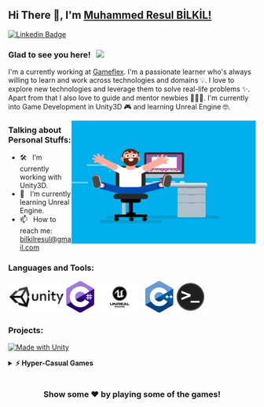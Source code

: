 ## Hi There 👋, I'm [Muhammed Resul BİLKİL!](https://github.com/MuhammedResulBilkil/)

[![Linkedin Badge](https://img.shields.io/badge/-LinkedIn-0e76a8?style=flat-square&logo=Linkedin&logoColor=white)](https://www.linkedin.com/in/muhammed-resul-bilkil/)

### Glad to see you here! &nbsp; ![](https://visitor-badge.glitch.me/badge?page_id=MuhammedResulBİLKİL.MuhammedResulBİLKİL&style=flat-square&color=0088cc)

I'm a currently working at [Gameflex](https://www.linkedin.com/company/gameflex/). I'm a passionate learner who's always willing to learn and work across technologies and domains 💡. I love to explore new technologies and leverage them to solve real-life problems ✨. Apart from that I also love to guide and mentor newbies 👨🏻‍💻. I'm currently into Game Development in Unity3D 🎮  and learning Unreal Engine 🤓.

<img align="right" height="250" width="375" alt="" src="https://raw.githubusercontent.com/MuhammedResulBilkil/MuhammedResulBilkil/master/Gifs/coder.gif" />

### Talking about Personal Stuffs:

- 🛠 &nbsp; I’m currently working with Unity3D.
- 🚀 &nbsp; I’m currently learning Unreal Engine.
- 📫 &nbsp; How to reach me: bilkilresul@gmail.com

### Languages and Tools:

<code><img height="64" src="https://raw.githubusercontent.com/MuhammedResulBilkil/MuhammedResulBilkil/master/Logos/Unity.png" alt="unity"></code>
<code><img height="64" src="https://raw.githubusercontent.com/MuhammedResulBilkil/MuhammedResulBilkil/master/Logos/C_Sharp.png" alt="csharp"></code>
<code><img height="64" src="https://raw.githubusercontent.com/MuhammedResulBilkil/MuhammedResulBilkil/master/Logos/Unreal_Engine-Logo.svg" alt="unrealengine"></code>
<code><img height="64" src="https://raw.githubusercontent.com/MuhammedResulBilkil/MuhammedResulBilkil/master/Logos/C%2B%2B_Logo.svg.png" alt="c++"></code>
<code><img height="64" src="https://raw.githubusercontent.com/MuhammedResulBilkil/MuhammedResulBilkil/master/Logos/TerminalLogo_1.png" alt="terminal"></code>

### Projects:

[![Made with Unity](https://img.shields.io/badge/Made%20with-Unity-57b9d3.svg?style=plastic&logo=unity)](https://unity3d.com)

<details>	
  <summary><b>⚡ Hyper-Casual Games</b></summary>

  <details style="margin-left: 30px;">
<summary><b>Jelly Fight 3D ⭐⭐⭐⭐⭐</b></summary>
<br>

[<img src="Logos/appstore-badge.png" height="50">](https://apps.apple.com/tt/app/jelly-fight-3d/id1562290043)

</details>

<details style="margin-left: 30px;">	
<summary><b>Giant Robots ⭐⭐⭐⭐⭐</b></summary>
<br>

[<img src="Logos/appstore-badge.png" height="50">](https://apps.apple.com/tt/app/giant-robots/id1550907303)

</details>

<details style="margin-left: 30px;">	
<summary><b>Snow Fight 3D ⭐⭐⭐</b></summary>
<br>

[<img src="Logos/appstore-badge.png" height="50">](https://apps.apple.com/tt/app/snow-fight-3d/id1502416583)

</details>	

<details style="margin-left: 30px;">	
<summary><b>Archer World ⭐⭐⭐</b></summary>
<br>

[<img src="Logos/appstore-badge.png" height="50">](https://apps.apple.com/tt/app/archer-world/id1546606660)

</details>

<details style="margin-left: 30px;">	
<summary><b>Deadly Zone.io</b></summary>
<br>

[<img src="Logos/appstore-badge.png" height="50">](https://apps.apple.com/tt/app/deadly-zone-io/id1535807764)

</details>

<details style="margin-left: 30px;">	
<summary><b>Take A Selfie 3D</b></summary>
<br>

[<img src="Logos/appstore-badge.png" height="50">](https://apps.apple.com/tt/app/take-a-selfie-3d/id1502560678)

</details>

<details style="margin-left: 30px;">	
<summary><b>Pie Defense</b></summary>
<br>

[<img src="Logos/appstore-badge.png" height="50">](https://apps.apple.com/tt/app/pie-defense/id1559699498)

</details>

<details style="margin-left: 30px;">	
<summary><b>House Smasher</b></summary>
<br>

[<img src="Logos/appstore-badge.png" height="50">](https://apps.apple.com/tt/app/house-smasher/id1547997657)

</details>

<details style="margin-left: 30px;">	
<summary><b>Words Runner 3D</b></summary>
<br>

[<img src="Logos/appstore-badge.png" height="50">](https://apps.apple.com/tt/app/words-runner-3d/id1536951976)

</details>

<details style="margin-left: 30px;">	
<summary><b>Jelly Sumo 3D</b></summary>
<br>

[<img src="Logos/appstore-badge.png" height="50">](https://apps.apple.com/tt/app/jelly-sumo-3d/id1560836322)

</details>

<details style="margin-left: 30px;">	
<summary><b>Falling Cars</b></summary>
<br>

[<img src="Logos/appstore-badge.png" height="50">](https://apps.apple.com/tt/app/falling-cars/id1527267461)

</details>

<details style="margin-left: 30px;">	
<summary><b>Stay Alive 3D</b></summary>
<br>

[<img src="Logos/appstore-badge.png" height="50">](https://apps.apple.com/tt/app/stay-alive-3d/id1521283948)

</details>

<details style="margin-left: 30px;">	
<summary><b>Plug Master 3D</b></summary>
<br>

[<img src="Logos/appstore-badge.png" height="50">](https://apps.apple.com/tt/app/plug-master-3d/id1512916712)

</details>

<details style="margin-left: 30px;">	
<summary><b>Animal Ranch</b></summary>
<br>

[<img src="Logos/appstore-badge.png" height="50">](https://apps.apple.com/tt/app/animal-ranch/id1509486837)

</details>
  
<details style="margin-left: 30px;">	
<summary><b>Floor Blast</b></summary>
<br>

[<img src="Logos/appstore-badge.png" height="50">](https://apps.apple.com/tt/app/floor-blast/id1569016392)

</details>
  
<details style="margin-left: 30px;">	
<summary><b>Gold Digger 3D</b></summary>
<br>

[<img src="Logos/appstore-badge.png" height="50">](https://apps.apple.com/tt/app/gold-digger-3d/id1563923557)

</details>

</details>

#

<div align="center">

### Show some ❤️ by playing some of the games!

</div>
